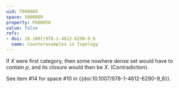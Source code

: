 ```yaml
---
uid: T000089
space: S000009
property: P000056
value: false
refs:
- doi: 10.1007/978-1-4612-6290-9_6
  name: Counterexamples in Topology
---
```


If $X$ were first category, then some nowhere dense set would have to contain $p$, and its closure would then be $X$. (Contradiction).

See item #14 for space #10 in {{doi:10.1007/978-1-4612-6290-9_6}}.
